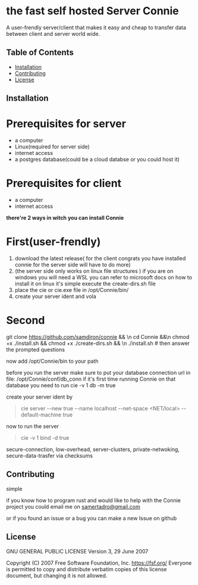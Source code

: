 # the fast self hosted Server Connie

A user-frendly server/client that makes it easy and cheap to transfer data between client and server world wide.

## Table of Contents
- [Installation](#installation)
- [Contributing](#contributing)
- [License](#license)





## Installation

# Prerequisites for server 
- a computer
- Linux(required for server side)
- internet access
- a postgres database(could be a cloud databse or you could host it)

# Prerequisites for client 
- a computer
- internet access


**there're 2 ways in witch you can install Connie**

# First(user-frendly)
1. download the latest release( for the client congrats you have installed connie for the server side will have to do more)
2. (the server side only works on linux file structures ) if you are on windows you will need a WSL you can refer to microsoft docs on how to install it on linux it's simple execute the create-dirs.sh file
3. place the cie or cie.exe file in /opt/Connie/bin/
4. create your server ident and vola

# Second
 git clone https://github.com/samdiron/connie && \n
 cd Connie &&\n
 chmod +x ./install.sh && chmod +x ./create-dirs.sh && \n
 ./install.sh # then answer the prompted questions

 now add /opt/Connie/bin to your path
 

before you run the server make sure to put your database connection url in file: /opt/Connie/conf/db_conn
if it's first time running Connie on that database you need to run cie -v 1 db -m true 

create your server ident by 
> cie server --new true --name localhost --net-space <NET/local>  --default-machine true

now to run the server 
> cie -v 1 bind -d true 

secure-connection, low-overhead, server-clusters, private-netwoking, secure-data-trasfer via checksums  


## Contributing

simple 

if you know how to program rust and would like to help with the Connie project 
you could email me on samertadro@gmail.com

or if you found an issue or a bug you can make a new Issue on github


## License

GNU GENERAL PUBLIC LICENSE
                       Version 3, 29 June 2007

 Copyright (C) 2007 Free Software Foundation, Inc. <https://fsf.org/>
 Everyone is permitted to copy and distribute verbatim copies
 of this license document, but changing it is not allowed.
